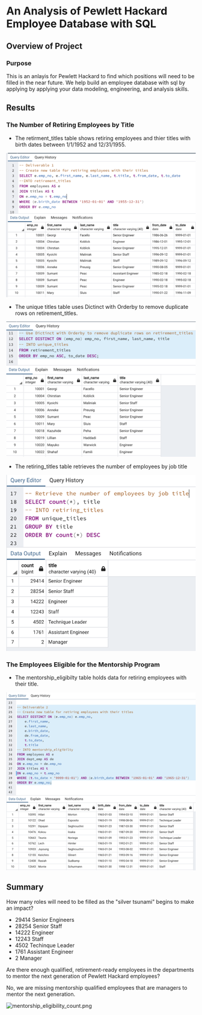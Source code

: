 # An Analysis of Pewlett Hackard Employee Database with SQL

## Overview of Project

### Purpose

This is an anlayis for Pewlett Hackard to find which positions will need to be filled in the near future. We help build an employee database with sql by applying by applying your data modeling, engineering, and analysis skills.  

## Results

### The Number of Retiring Employees by Title

- The retirment_titles table shows retiring employees and thier titles with birth dates between 1/1/1952 and 12/31/1955.

![retirement_titles.png](https://github.com/alexhuynh0530/Pewlett_Hackard_Analysis/blob/main/retirement_titles.png)

- The unique titles table uses Dictinct with Orderby to remove duplicate rows on retirement_titles.

![unique_titles.png](https://github.com/alexhuynh0530/Pewlett_Hackard_Analysis/blob/main/unique_titles.png)

- The retiring_titles table retrieves the number of employees by job title

![retiring_titles.png](https://github.com/alexhuynh0530/Pewlett_Hackard_Analysis/blob/main/retiring_titles.png)

### The Employees Eligible for the Mentorship Program

- The mentorship_eligibilty table holds data for retiring employees with their title.

![mentorship_eligibilty.png](https://github.com/alexhuynh0530/Pewlett_Hackard_Analysis/blob/main/mentorship_eligibilty.png)

## Summary

How many roles will need to be filled as the "silver tsunami" begins to make an impact?

- 29414 Senior Engineers
- 28254 Senior Staff
- 14222 Engineer
- 12243 Staff
- 4502 Techinque Leader
- 1761 Assistant Engineer
- 2 Manager

Are there enough qualified, retirement-ready employees in the departments to mentor the next generation of Pewlett Hackard employees?

No, we are missing mentorship qualified employees that are managers to mentor the next generation.

![mentorship_eligibility_count.png](https://github.com/alexhuynh0530/Pewlett_Hackard_Analysis/blob/main/Vmentorship_eligibility_count.png)
